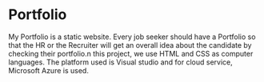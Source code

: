 # Portfolio
My Portfolio is a static website. Every job seeker should have a Portfolio so that the HR or the Recruiter will get an overall idea about the candidate by checking their portfolio.n this project, we use HTML and CSS as computer languages. The platform used is Visual studio and for cloud service, Microsoft Azure is used. 
